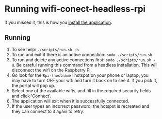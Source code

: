 # Running wifi-conect-headless-rpi

If you missed it, this is how you [install the application](INSTALL.md).

## Running
1. To see help: `./scripts/run.sh -h`
1. To run and exit if there is an active connection: `sudo ./scripts/run.sh`
1. To run and delete any active connections first: `sudo ./scripts/run.sh -d`.  Be careful running this command from a headless installation.  This will disconnect the wifi on the Raspberry Pi.      
1. Go look for the `Rpi-[hostname]` hotspot on your phone or laptop, you may have to turn OFF your wifi and turn it back on to see it.  If you pick it, the portal will pop up.
1. Select one of the available wifis, and fill in the required security fields and click 'Connect'.
1. The application will exit when it is successfully connected.
1. If the user types an incorrect password, the hotspot is recreated and they can connect to it again to retry.
